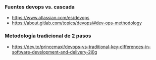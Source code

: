### Fuentes devops vs. cascada
- https://www.atlassian.com/es/devops
- https://about.gitlab.com/topics/devops/#dev-ops-methodology
### Metodología tradicional de 2 pasos
- https://dev.to/princemaxi/devops-vs-traditional-key-differences-in-software-development-and-delivery-2j0g
